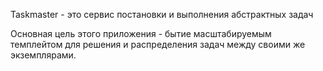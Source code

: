 Taskmaster - это сервис постановки и выполнения абстрактных задач

Основная цель этого приложения - бытие масштабируемым темплейтом для решения и распределения задач между своими же экземплярами.
